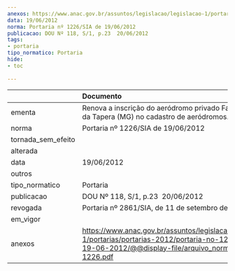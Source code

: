 ```yaml
---
anexos: https://www.anac.gov.br/assuntos/legislacao/legislacao-1/portarias/portarias-2012/portaria-no-1226-sia-de-19-06-2012/@@display-file/arquivo_norma/PA2012-1226.pdf
data: 19/06/2012
norma: Portaria nº 1226/SIA de 19/06/2012
publicacao: DOU Nº 118, S/1, p.23  20/06/2012
tags:
- portaria
tipo_normatico: Portaria
hide: 
- toc 
 
---
```


|                    | Documento                                                                                                                                                         |
|:-------------------|:------------------------------------------------------------------------------------------------------------------------------------------------------------------|
| ementa             | Renova a inscrição do aeródromo privado Fazenda Saco da Tapera (MG) no cadastro de aeródromos.                                                                    |
| norma              | Portaria nº 1226/SIA de 19/06/2012                                                                                                                                |
| tornada_sem_efeito |                                                                                                                                                                   |
| alterada           |                                                                                                                                                                   |
| data               | 19/06/2012                                                                                                                                                        |
| outros             |                                                                                                                                                                   |
| tipo_normatico     | Portaria                                                                                                                                                          |
| publicacao         | DOU Nº 118, S/1, p.23  20/06/2012                                                                                                                                 |
| revogada           | Portaria nº 2861/SIA, de 11 de setembro de 2019.                                                                                                                  |
| em_vigor           |                                                                                                                                                                   |
| anexos             | https://www.anac.gov.br/assuntos/legislacao/legislacao-1/portarias/portarias-2012/portaria-no-1226-sia-de-19-06-2012/@@display-file/arquivo_norma/PA2012-1226.pdf |